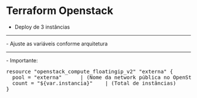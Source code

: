 # Terraform Openstack

- Deploy de 3 instâncias
<hr>
- Ajuste as variáveis conforme arquitetura
<hr>
- Importante:

<pre>
resource "openstack_compute_floatingip_v2" "externa" {
  pool = "externa" 		| (Nome da network pública no OpenStack)
  count = "${var.instancia}" 	| (Total de instâncias)
}
</pre>
